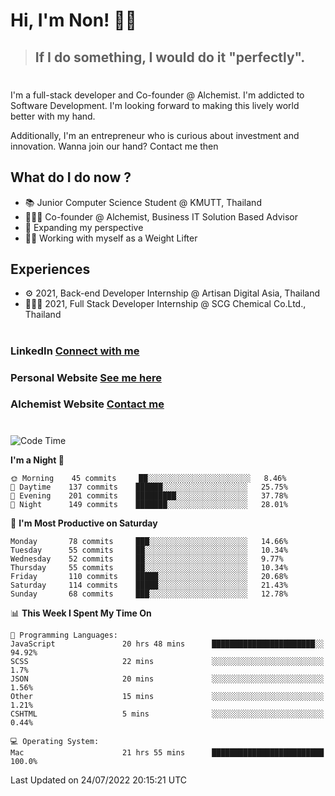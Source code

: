 # Hi, I'm Non! 🖐🏻

> ## If I do something, I would do it "perfectly".

#

I'm a full-stack developer and Co-founder @ Alchemist. I'm addicted to Software Development. I'm looking forward to making this lively world better with my hand.

Additionally, I'm an entrepreneur who is curious about investment and innovation. Wanna join our hand? Contact me then

## What do I do now ?

- 📚 Junior Computer Science Student @ KMUTT, Thailand
- 🧑🏻‍💻 Co-founder @ Alchemist, Business IT Solution Based Advisor
- 🌈 Expanding my perspective
- 🏋🏻 Working with myself as a Weight Lifter

## Experiences

- ⚙️ 2021, Back-end Developer Internship @ Artisan Digital Asia, Thailand
- 🧑🏻‍💻 2021, Full Stack Developer Internship @ SCG Chemical Co.Ltd., Thailand

#

### LinkedIn [Connect with me](https://www.linkedin.com/in/non-nontra/)

### Personal Website [See me here](https://nonnontra.com/)

### Alchemist Website [Contact me](https://alchemist-softwarehouse.co/)

#

<!--START_SECTION:waka-->
![Code Time](http://img.shields.io/badge/Code%20Time-1%2C920%20hrs%2058%20mins-blue)

**I'm a Night 🦉** 

```text
🌞 Morning    45 commits     ██░░░░░░░░░░░░░░░░░░░░░░░   8.46% 
🌆 Daytime    137 commits    ██████░░░░░░░░░░░░░░░░░░░   25.75% 
🌃 Evening    201 commits    █████████░░░░░░░░░░░░░░░░   37.78% 
🌙 Night      149 commits    ███████░░░░░░░░░░░░░░░░░░   28.01%

```
📅 **I'm Most Productive on Saturday** 

```text
Monday       78 commits     ███░░░░░░░░░░░░░░░░░░░░░░   14.66% 
Tuesday      55 commits     ██░░░░░░░░░░░░░░░░░░░░░░░   10.34% 
Wednesday    52 commits     ██░░░░░░░░░░░░░░░░░░░░░░░   9.77% 
Thursday     55 commits     ██░░░░░░░░░░░░░░░░░░░░░░░   10.34% 
Friday       110 commits    █████░░░░░░░░░░░░░░░░░░░░   20.68% 
Saturday     114 commits    █████░░░░░░░░░░░░░░░░░░░░   21.43% 
Sunday       68 commits     ███░░░░░░░░░░░░░░░░░░░░░░   12.78%

```


📊 **This Week I Spent My Time On** 

```text
💬 Programming Languages: 
JavaScript               20 hrs 48 mins      ███████████████████████░░   94.92% 
SCSS                     22 mins             ░░░░░░░░░░░░░░░░░░░░░░░░░   1.7% 
JSON                     20 mins             ░░░░░░░░░░░░░░░░░░░░░░░░░   1.56% 
Other                    15 mins             ░░░░░░░░░░░░░░░░░░░░░░░░░   1.21% 
CSHTML                   5 mins              ░░░░░░░░░░░░░░░░░░░░░░░░░   0.44%

💻 Operating System: 
Mac                      21 hrs 55 mins      █████████████████████████   100.0%

```


 Last Updated on 24/07/2022 20:15:21 UTC
<!--END_SECTION:waka-->
